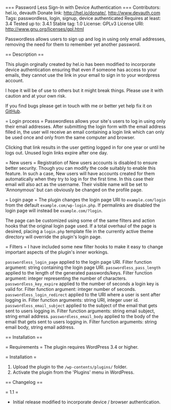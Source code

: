 === Password Less Sign-In with Device Authentication ===
Contributors: hel.io, devauth
Donate link: http://hel.io/donate/, http://www.devauth.com
Tags: passwordless, login, signup, device authenticated
Requires at least: 3.4
Tested up to: 3.4.1
Stable tag: 1.0
License: GPLv3
License URI: http://www.gnu.org/licenses/gpl.html

Passwordless allows users to sign up and log in using only email addresses, 
removing the need for them to remember yet another password.

== Description ==

This plugin orginally created by hel.io has been modified to incorporate device authentication ensuring that even
if someone has access to your emails, they cannot use the link in your email to sign in to your wordpress account.

I hope it will be of use to others but it might break things. Please use it with caution and at your own risk. 

If you find bugs please get in touch with me or better yet help fix it on [GitHub](https://github.com/CryptoGuru/passwordless/ "Device based authentication on GitHub").

= Login process =
Passwordless allows your site's users to log in using only their email addresses. 
After submitting the login form with the email address filled in, 
the user will receive an email containing a login link which can only be used once and only from the same computer and browser. 

Clicking that link results in the user getting logged in for one year or until he logs out. 
Unused login links expire after one day.

= New users =
Registration of New users accounts is disabled to ensure better security. Though you can modify the code suitably to enable this feature.
In such a case, New users will have accounts created for them automatically when they try to log in for the first time. 
In this case their email will also act as the username. Their visible name will be set to 'Annonymous' 
but can obviously be changed on the profile page.

= Login page =
The plugin changes the login page URI to `example.com/login` from the default `example.com/wp-login.php`. 
If permalinks are disabled the login page will instead be `example.com/?login`.

The page can be customized using some of the same filters and action hooks that the original login page used. 
If a total overhaul of the page is desired, placing a `login.php` template file in the currently active theme directory 
will override the plugin's login page.

= Filters =
I have included some new filter hooks to make it easy to change important aspects of the plugin's inner workings.

`passwordless_login_page` applied to the login page URI. Filter function argument: string containing the login page URI.
`passwordless_pass_length` applied to the length of the generated passwords/keys. Filter function argument: integer representing the number of characters.
`passwordless_key_expire` applied to the number of seconds a login key is valid for. Filter function argument: integer number of seconds.
`passwordless_login_redirect` applied to the URI where a user is sent after logging in. Filter function arguments: string URI, integer user id.
`passwordless_email_subject` applied to the subject of the email that gets sent to users logging in. Filter function arguments: string email subject, string email address.
`passwordless_email_body` applied to the body of the email that gets sent to users logging in. Filter function arguments: string email body, string email address.

== Installation ==

= Requirements =
The plugin requires WordPress 3.4 or higher.

= Installation =
1. Upload the plugin to the `/wp-contents/plugins/` folder.
2. Activate the plugin from the 'Plugins' menu in WordPress.

== Changelog ==

= 1.1 =
* Initial release modified to incorporate device / browser authentication.
